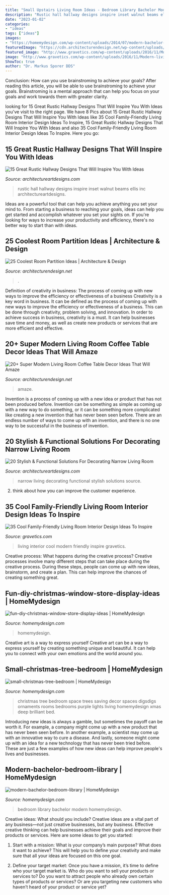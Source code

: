 ```yaml
---
title: "Small Upstairs Living Room Ideas - Bedroom Library Bachelor Modern Homemydesign"
description: "Rustic hall hallway designs inspire inset walnut beams ellis inc architectureartdesigns"
date: "2023-01-02"
categories:
- "ideas"
tags: ["ideas"]
images:
- "https://homemydesign.com/wp-content/uploads/2014/07/modern-bachelor-bedroom-library.jpg"
featuredImage: "https://cdn.architecturendesign.net/wp-content/uploads/2014/08/3137.jpg"
featured_image: "http://www.gravetics.com/wp-content/uploads/2016/11/Modern-living-room-ideas.jpg"
image: "http://www.gravetics.com/wp-content/uploads/2016/11/Modern-living-room-ideas.jpg"
ShowToc: true
author: "Dr. Markus Sporer DDS"
---
```



Conclusion: How can you use brainstroming to achieve your goals?
After reading this article, you will be able to use brainstroming to achieve your goals. Brainstroming is a mental approach that can help you focus on your goals and work towards them with greater clarity.

	

		
looking for 15 Great Rustic Hallway Designs That Will Inspire You With Ideas you've visit to the right page. We have 8 Pics about 15 Great Rustic Hallway Designs That Will Inspire You With Ideas like 35 Cool Family-Friendly Living Room Interior Design Ideas To Inspire, 15 Great Rustic Hallway Designs That Will Inspire You With Ideas and also 35 Cool Family-Friendly Living Room Interior Design Ideas To Inspire. Here you go:
		
    
## 15 Great Rustic Hallway Designs That Will Inspire You With Ideas

<img loading=lazy src="https://www.architectureartdesigns.com/wp-content/uploads/2016/09/15-Great-Rustic-Hallway-Designs-That-Will-Inspire-You-With-Ideas-11-630x846.jpg" onerror="this.onerror=null;this.src='https://tse4.mm.bing.net/th?id=OIP.a5LKSB-hPF6-vm_NP4j4UQHaJ8&amp;pid=15.1';" alt="15 Great Rustic Hallway Designs That Will Inspire You With Ideas">

_Source: architectureartdesigns.com_

>rustic hall hallway designs inspire inset walnut beams ellis inc architectureartdesigns. 

	

Ideas are a powerful tool that can help you achieve anything you set your mind to. From starting a business to reaching your goals, ideas can help you get started and accomplish whatever you set your sights on. If you're looking for ways to increase your productivity and efficiency, there's no better way to start than with ideas.

    
## 25 Coolest Room Partition Ideas | Architecture &amp; Design

<img loading=lazy src="https://cdn.architecturendesign.net/wp-content/uploads/2014/08/3137.jpg" onerror="this.onerror=null;this.src='https://tse2.mm.bing.net/th?id=OIP.0U4_h8rUDRzr4zKdHGWjhgHaLK&amp;pid=15.1';" alt="25 Coolest Room Partition Ideas | Architecture &amp; Design">

_Source: architecturendesign.net_

>. 

	

Definition of creativity in business: The process of coming up with new ways to improve the efficiency or effectiveness of a business
Creativity is a key word in business. It can be defined as the process of coming up with new ways to improve the efficiency or effectiveness of a business. This can be done through creativity, problem solving, and innovation. 
In order to achieve success in business, creativity is a must. It can help businesses save time and money, as well as create new products or services that are more efficient and effective.

    
## 20+ Super Modern Living Room Coffee Table Decor Ideas That Will Amaze

<img loading=lazy src="https://cdn.architecturendesign.net/wp-content/uploads/2015/11/AD-09-modern-cozy-living-room-decor.jpg" onerror="this.onerror=null;this.src='https://tse4.mm.bing.net/th?id=OIP.I9RzrbrkWNa_uls79UX0jgHaLG&amp;pid=15.1';" alt="20+ Super Modern Living Room Coffee Table Decor Ideas That Will Amaze">

_Source: architecturendesign.net_

>amaze. 

	

Invention is a process of coming up with a new idea or product that has not been produced before. Invention can be something as simple as coming up with a new way to do something, or it can be something more complicated like creating a new invention that has never been seen before. There are an endless number of ways to come up with an invention, and there is no one way to be successful in the business of invention.

    
## 20 Stylish &amp; Functional Solutions For Decorating Narrow Living Room

<img loading=lazy src="https://www.architectureartdesigns.com/wp-content/uploads/2016/04/16-24.jpg" onerror="this.onerror=null;this.src='https://tse1.mm.bing.net/th?id=OIP.ssqSVvoB4xA65ATaqxANfAHaKd&amp;pid=15.1';" alt="20 Stylish &amp; Functional Solutions For Decorating Narrow Living Room">

_Source: architectureartdesigns.com_

>narrow living decorating functional stylish solutions source. 

	

2. think about how you can improve the customer experience.

    
## 35 Cool Family-Friendly Living Room Interior Design Ideas To Inspire

<img loading=lazy src="http://www.gravetics.com/wp-content/uploads/2016/11/Modern-living-room-ideas.jpg" onerror="this.onerror=null;this.src='https://tse1.mm.bing.net/th?id=OIP.1guBzI1aHKvMxA0QCH5GzQHaLE&amp;pid=15.1';" alt="35 Cool Family-Friendly Living Room Interior Design Ideas To Inspire">

_Source: gravetics.com_

>living interior cool modern friendly inspire gravetics. 

	

Creative process: What happens during the creative process?
Creative processes involve many different steps that can take place during the creative process. During these steps, people can come up with new ideas, brainstorm, and create a plan. This can help improve the chances of creating something great.

    
## Fun-diy-christmas-window-store-display-ideas | HomeMydesign

<img loading=lazy src="https://homemydesign.com/wp-content/uploads/2019/12/fun-diy-christmas-window-store-display-ideas.jpg" onerror="this.onerror=null;this.src='https://tse2.mm.bing.net/th?id=OIP.BklglxYY6Icn0P-i18tR7gHaLO&amp;pid=15.1';" alt="fun-diy-christmas-window-store-display-ideas | HomeMydesign">

_Source: homemydesign.com_

>homemydesign. 

	

Creative art is a way to express yourself
Creative art can be a way to express yourself by creating something unique and beautiful. It can help you to connect with your own emotions and the world around you.

    
## Small-christmas-tree-bedroom | HomeMydesign

<img loading=lazy src="https://homemydesign.com/wp-content/uploads/2014/12/small-christmas-tree-bedroom.jpg" onerror="this.onerror=null;this.src='https://tse4.mm.bing.net/th?id=OIP.VPL8D4HyMzxwW8xEGhFg_gHaKH&amp;pid=15.1';" alt="small-christmas-tree-bedroom | HomeMydesign">

_Source: homemydesign.com_

>christmas tree bedroom space trees saving decor spaces digsdigs ornaments rooms bedrooms purple lights living homemydesign xmas deep brilliant bed. 

	

Introducing new ideas is always a gamble, but sometimes the payoff can be worth it. For example, a company might come up with a new product that has never been seen before. In another example, a scientist may come up with an innovative way to cure a disease. And lastly, someone might come up with an idea for a new technology that has never been tried before. These are just a few examples of how new ideas can help improve people's lives and businesses.

    
## Modern-bachelor-bedroom-library | HomeMydesign

<img loading=lazy src="https://homemydesign.com/wp-content/uploads/2014/07/modern-bachelor-bedroom-library.jpg" onerror="this.onerror=null;this.src='https://tse1.mm.bing.net/th?id=OIP.KosIbbKkPNqKLwUPj4qtdwHaLH&amp;pid=15.1';" alt="modern-bachelor-bedroom-library | HomeMydesign">

_Source: homemydesign.com_

>bedroom library bachelor modern homemydesign. 

	

Creative ideas: What should you include?
Creative ideas are a vital part of any business—not just creative businesses, but any business. Effective creative thinking can help businesses achieve their goals and improve their products or services. Here are some ideas to get you started:
1. Start with a mission: What is your company’s main purpose? What does it want to achieve? This will help you to define your creativity and make sure that all your ideas are focused on this one goal.

2. Define your target market: Once you have a mission, it’s time to define who your target market is. Who do you want to sell your products or services to? Do you want to attract people who already own certain types of products or services? Or are you targeting new customers who haven’t heard of your product or service yet?

